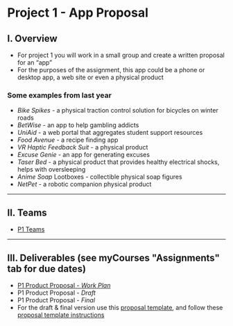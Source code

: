 # Project 1 - App Proposal

## I. Overview
- For project 1 you will work in a small group and create a written proposal for an “app”
- For the purposes of the assignment, this app could be a phone or desktop app, a web site or even a physical product

###  Some examples from last year
- *Bike Spikes* - a physical traction control solution for bicycles on winter roads
- *BetWise* - an app to help gambling addicts
- *UniAid* - a web portal that aggregates student support resources
- *Food Avenue* - a recipe finding app
- *VR Haptic Feedback Suit* - a physical product
- *Excuse Genie* - an app for generating excuses
- *Taser Bed* - a physical product that provides healthy electrical shocks, helps with oversleeping
- *Anime Soap* Lootboxes - collectible physical soap figures
- *NetPet* - a robotic companion physical product

---

## II. Teams
- [P1 Teams](p1-teams.md)

---

## III. Deliverables (see myCourses "Assignments" tab for due dates)

- [P1 Product Proposal - *Work Plan*](https://docs.google.com/document/d/14pgXuFqD0yfLrQZFrJHb1VUgkxgtHeHd5Gu2k9Urji8/edit?usp=sharing)
- P1 Product Proposal - *Draft*
- P1 Product Proposal - *Final*
- For the draft & final version use this [proposal template](https://docs.google.com/document/d/1khRFXrBf5BCrPiw7z9wpl2QXw2PDqvH8JMCC1MXbbSA/edit?usp=sharing), and follow these [proposal template instructions](https://docs.google.com/document/d/1AX62N88jqIE92HUXSzVwGizRtOTt2CcmOuSqwnApOEY/edit?usp=sharing)
